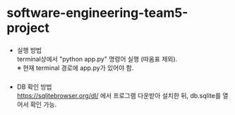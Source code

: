 # software-engineering-team5-project

###
* 실행 방법   
terminal상에서 "python app.py" 명령어 실행 (따옴표 제외).   
※ 현재 terminal 경로에 app.py가 있어야 함.   


###
* DB 확인 방법   
https://sqlitebrowser.org/dl/ 에서 프로그램 다운받아 설치한 뒤, db.sqlite를 열어서 확인 가능.
